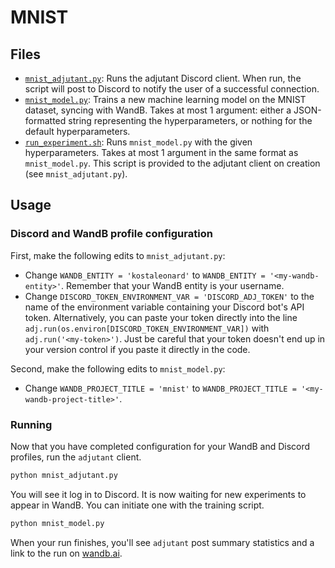 # MNIST

## Files

* [`mnist_adjutant.py`](mnist_adjutant.py): Runs the adjutant Discord client. When run, the script will post to Discord to notify the user of a successful connection.
* [`mnist_model.py`](mnist_model.py): Trains a new machine learning model on the MNIST dataset, syncing with WandB. Takes at most 1 argument: either a JSON-formatted string representing the hyperparameters, or nothing for the default hyperparameters.
* [`run_experiment.sh`](run_experiment.sh): Runs `mnist_model.py` with the given hyperparameters. Takes at most 1 argument in the same format as `mnist_model.py`. This script is provided to the adjutant client on creation (see `mnist_adjutant.py`).

## Usage

### Discord and WandB profile configuration

First, make the following edits to `mnist_adjutant.py`:

* Change `WANDB_ENTITY = 'kostaleonard'` to `WANDB_ENTITY = '<my-wandb-entity>'`. Remember that your WandB entity is your username.
* Change `DISCORD_TOKEN_ENVIRONMENT_VAR = 'DISCORD_ADJ_TOKEN'` to the name of the environment variable containing your Discord bot's API token. Alternatively, you can paste your token directly into the line `adj.run(os.environ[DISCORD_TOKEN_ENVIRONMENT_VAR])` with `adj.run('<my-token>')`. Just be careful that your token doesn't end up in your version control if you paste it directly in the code.

Second, make the following edits to `mnist_model.py`:

* Change `WANDB_PROJECT_TITLE = 'mnist'` to `WANDB_PROJECT_TITLE = '<my-wandb-project-title>'`.

### Running

Now that you have completed configuration for your WandB and Discord profiles, run the `adjutant` client.

```bash
python mnist_adjutant.py
```

You will see it log in to Discord. It is now waiting for new experiments to appear in WandB. You can initiate one with the training script.

```bash
python mnist_model.py
```

When your run finishes, you'll see `adjutant` post summary statistics and a link to the run on [wandb.ai](https://wandb.ai).
